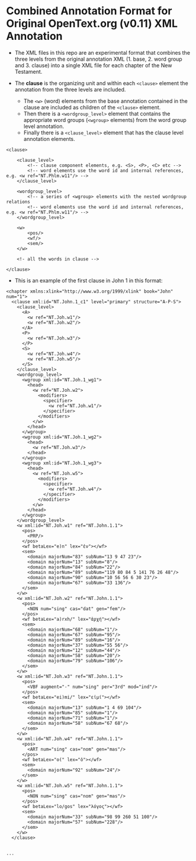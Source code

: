 # Combined Annotation Format for Original OpenText.org (v0.11) XML Annotation

* The XML files in this repo are an experimental format that combines the three levels from 
the original annotation XML (1. base, 2. word group and 3. clause) into a single XML file for each chapter of 
the New Testament.

* The **clause** is the organizing unit and within each `<clause>` element the annotation from the three levels
are included. 
	* The `<w>` (word) elements from the base annotation contained in the clause are included as children of the
`<clause>` element. 
	* Then there is a `<wordgroup_level>` element that contains the appropriate word groups (`<wgroup>` elements)
          from the word group level annotation.
	* Finally there is a `<clause_level>` element that has the clause level annotation elements.


```
<clause>

	<clause_level>
		<!-- clause component elements, e.g. <S>, <P>, <C> etc -->
		<!-- word elements use the word id and internal references, e.g. <w ref="NT.Phlm.w11"/> -->
	</clause_level>

	<wordgroup_level>
		<!-- a series of <wgroup> elements with the nested wordgroup relations
		<!-- word elements use the word id and internal references, e.g. <w ref="NT.Phlm.w11"/> -->
	</wordgroup_level>

	<w>
		<pos/>
		<wf/>
		<sem/>
	</w>
	
	<!- all the words in clause -->

</clause>
```

* This is an example of the first clause in John 1 in this format:

```
<chapter xmlns:xlink="http://www.w3.org/1999/xlink" book="John" num="1">
  <clause xml:id="NT.John.1_c1" level="primary" structure="A-P-S">
    <clause_level>
      <A>
        <w ref="NT.Joh.w1"/>
        <w ref="NT.Joh.w2"/>
      </A>
      <P>
        <w ref="NT.Joh.w3"/>
      </P>
      <S>
        <w ref="NT.Joh.w4"/>
        <w ref="NT.Joh.w5"/>
      </S>
    </clause_level>
    <wordgroup_level>
      <wgroup xml:id="NT.Joh.1_wg1">
        <head>
          <w ref="NT.Joh.w2">
            <modifiers>
              <specifier>
                <w ref="NT.Joh.w1"/>
              </specifier>
            </modifiers>
          </w>
        </head>
      </wgroup>
      <wgroup xml:id="NT.Joh.1_wg2">
        <head>
          <w ref="NT.Joh.w3"/>
        </head>
      </wgroup>
      <wgroup xml:id="NT.Joh.1_wg3">
        <head>
          <w ref="NT.Joh.w5">
            <modifiers>
              <specifier>
                <w ref="NT.Joh.w4"/>
              </specifier>
            </modifiers>
          </w>
        </head>
      </wgroup>
    </wordgroup_level>
    <w xml:id="NT.Joh.w1" ref="NT.John.1.1">
      <pos>
        <PRP/>
      </pos>
      <wf betaLex="e)n" lex="ἐν"></wf>
      <sem>
        <domain majorNum="83" subNum="13 9 47 23"/>
        <domain majorNum="13" subNum="8"/>
        <domain majorNum="84" subNum="22"/>
        <domain majorNum="89" subNum="119 80 84 5 141 76 26 48"/>
        <domain majorNum="90" subNum="10 56 56 6 30 23"/>
        <domain majorNum="67" subNum="33 136"/>
      </sem>
    </w>
    <w xml:id="NT.Joh.w2" ref="NT.John.1.1">
      <pos>
        <NON num="sing" cas="dat" gen="fem"/>
      </pos>
      <wf betaLex="a)rxh/" lex="ἀρχή"></wf>
      <sem>
        <domain majorNum="68" subNum="1"/>
        <domain majorNum="67" subNum="95"/>
        <domain majorNum="89" subNum="16"/>
        <domain majorNum="37" subNum="55 56"/>
        <domain majorNum="12" subNum="44"/>
        <domain majorNum="58" subNum="20"/>
        <domain majorNum="79" subNum="106"/>
      </sem>
    </w>
    <w xml:id="NT.Joh.w3" ref="NT.John.1.1">
      <pos>
        <VBF augment="-" num="sing" per="3rd" mod="ind"/>
      </pos>
      <wf betaLex="ei)mi/" lex="εἰμί"></wf>
      <sem>
        <domain majorNum="13" subNum="1 4 69 104"/>
        <domain majorNum="85" subNum="1"/>
        <domain majorNum="71" subNum="1"/>
        <domain majorNum="58" subNum="67 68"/>
      </sem>
    </w>
    <w xml:id="NT.Joh.w4" ref="NT.John.1.1">
      <pos>
        <ART num="sing" cas="nom" gen="mas"/>
      </pos>
      <wf betaLex="o(" lex="ὁ"></wf>
      <sem>
        <domain majorNum="92" subNum="24"/>
      </sem>
    </w>
    <w xml:id="NT.Joh.w5" ref="NT.John.1.1">
      <pos>
        <NON num="sing" cas="nom" gen="mas"/>
      </pos>
      <wf betaLex="lo/gos" lex="λόγος"></wf>
      <sem>
        <domain majorNum="33" subNum="98 99 260 51 100"/>
        <domain majorNum="57" subNum="228"/>
      </sem>
    </w>
  </clause>


...
```


